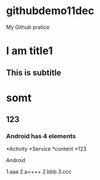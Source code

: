 githubdemo11dec
===============

My Github pratice

I am title1
=========
This is subtitle
-----
# somt

## 123

### Android has 4 elements

*Activity
*Service
*content
*123

Android

1.aaa
2.a++++
2.bbb
3.ccc
